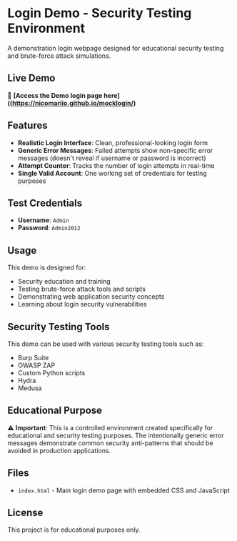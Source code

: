 # Login Demo - Security Testing Environment

A demonstration login webpage designed for educational security testing and brute-force attack simulations.

## Live Demo

🔗 **[Access the Demo login page here]((https://nicomariio.github.io/mocklogin/)**

## Features

- **Realistic Login Interface**: Clean, professional-looking login form
- **Generic Error Messages**: Failed attempts show non-specific error messages (doesn't reveal if username or password is incorrect)
- **Attempt Counter**: Tracks the number of login attempts in real-time
- **Single Valid Account**: One working set of credentials for testing purposes

## Test Credentials

- **Username**: `Admin`
- **Password**: `Admin2012`

## Usage

This demo is designed for:
- Security education and training
- Testing brute-force attack tools and scripts
- Demonstrating web application security concepts
- Learning about login security vulnerabilities

## Security Testing Tools

This demo can be used with various security testing tools such as:
- Burp Suite
- OWASP ZAP
- Custom Python scripts
- Hydra
- Medusa

## Educational Purpose

⚠️ **Important**: This is a controlled environment created specifically for educational and security testing purposes. The intentionally generic error messages demonstrate common security anti-patterns that should be avoided in production applications.

## Files

- `index.html` - Main login demo page with embedded CSS and JavaScript

## License

This project is for educational purposes only.
